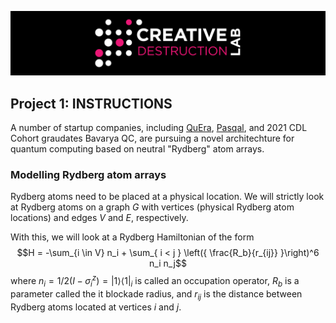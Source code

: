 ![CDL 2022 Cohort Project](../CDL_logo.jpg)
## Project 1: INSTRUCTIONS

A number of startup companies, including 
[QuEra](https://www.quera.com), [Pasqal](https://pasqal.io), and 2021 CDL Cohort graudates Bavarya QC, are pursuing a novel architechture for quantum computing based on neutral "Rydberg" atom arrays.


### Modelling Rydberg atom arrays

Rydberg atoms need to be placed at a physical location.
We will strictly look at Rydberg atoms on a graph $G$ with vertices (physical Rydberg atom locations) and edges $V$ and $E$, respectively.

With this, we will look at a Rydberg Hamiltonian of the form
$$H = -\sum_{i \in V} n_i + \sum_{ i < j } \left({ \frac{R_b}{r_{ij}} }\right)^6 n_i n_j$$
where $n_i = 1/2 \left({ I - \sigma_i^z }\right) = |1 \rangle \langle 1|_i$ is called an occupation operator, $R_b$ is a parameter called the it blockade radius, and $r_{ij}$ is the distance between Rydberg atoms located at vertices $i$ and $j$.